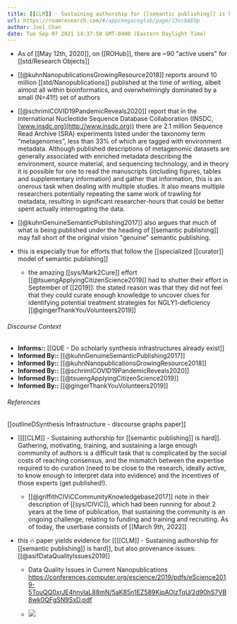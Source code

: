 ```yaml
---
title: [[CLM]] - Sustaining authorship for [[semantic publishing]] is hard
url: https://roamresearch.com/#/app/megacoglab/page/13xcbAEOp
author: Joel Chan
date: Tue Sep 07 2021 14:37:50 GMT-0400 (Eastern Daylight Time)
---
```


- As of [[May 12th, 2020]], on [[ROHub]], there are ~90 "active users" for [[std/Research Objects]]
- [[@kuhnNanopublicationsGrowingResource2018]] reports around 10 million [[std/Nanopublications]] published at the time of writing, albeit almost all within bioinformatics, and overwhelmingly dominated by a small (N=41!!) set of authors
- [[@schrimlCOVID19PandemicReveals2020]] report that in the International Nucleotide Sequence Database Collaboration (INSDC, [www.insdc.org](http://www.insdc.org)) there are 2.1 million Sequence Read Archive (SRA) experiments listed under the taxonomy term “metagenomes”, less than 33% of which are tagged with environment metadata. Although published descriptions of metagenomic datasets are generally associated with enriched metadata describing the environment, source material, and sequencing technology, and in theory it is possible for one to read the manuscripts (including figures, tables and supplementary information) and gather that information, this is an onerous task when dealing with multiple studies. It also means multiple researchers potentially repeating the same work of trawling for metadata, resulting in significant researcher-hours that could be better spent actually interrogating the data.
- [[@kuhnGenuineSemanticPublishing2017]] also argues that much of what is being published under the heading of [[semantic publishing]] may fall short of the original vision "genuine" semantic publishing.
- this is especially true for efforts that follow the [[specialized [[curator]] model of semantic publishing]]

    - the amazing [[sys/Mark2Cure]] effort [[@tsuengApplyingCitizenScience2019]] had to shutter their effort in September of [[2019]]: the stated reason was that they did not feel that they could curate enough knowledge to uncover clues for identifying potential treatment strategies for NGLY1-deficiency [[@gingerThankYouVolunteers2019]]

###### Discourse Context

- **Informs::** [[QUE - Do scholarly synthesis infrastructures already exist]]
- **Informed By::** [[@kuhnGenuineSemanticPublishing2017]]
- **Informed By::** [[@kuhnNanopublicationsGrowingResource2018]]
- **Informed By::** [[@schrimlCOVID19PandemicReveals2020]]
- **Informed By::** [[@tsuengApplyingCitizenScience2019]]
- **Informed By::** [[@gingerThankYouVolunteers2019]]

###### References

[[outlineDSynthesis Infrastructure - discourse graphs paper]]

- [[[[CLM]] - Sustaining authorship for [[semantic publishing]] is hard]]. Gathering, motivating, training, and sustaining a large enough community of authors is a difficult task that is complicated by the social costs of reaching consensus, and the mismatch between the expertise required to do curation (need to be close to the research, ideally active, to know enough to interpret data into evidence) and the incentives of those experts (get published!).

    - [[@griffithCIViCCommunityKnowledgebase2017]] note in their description of [[sys/CIViC]], which had been running for about 2 years at the time of publication, that sustaining the community is an ongoing challenge, relating to funding and training and recruiting. As of today, the userbase consists of
[[March 9th, 2022]]

- this 🔥 paper yields evidence for [[[[CLM]] - Sustaining authorship for [[semantic publishing]] is hard]], but also provenance issues: [[@asifDataQualityIssues2019]]

    - Data Quality Issues in Current Nanopublications https://conferences.computer.org/escience/2019/pdfs/eScience2019-5TouQQ0xrJE4hnylaL88mN/5aK85n1EZ589KjpAOlzTqU/2d90hS7VB8wk0QFgSN9SxD.pdf

    - ![](https://firebasestorage.googleapis.com/v0/b/firescript-577a2.appspot.com/o/imgs%2Fapp%2Fmegacoglab%2F8oVhbjDPVt.png?alt=media&token=a5a2b733-f0ad-4645-af9b-edfbf5751765)
